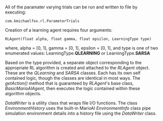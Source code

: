All of the paramater varying trials can be run and written to file by executing:

	com.kmichaelfox.rl.ParameterTrials

Creation of a learning agent requires four arguments:

	RLAgent(float alpha, float gamma, float epsilon, LearningType type)

where, alpha = [0, 1], gamma = [0, 1], epsilon = [0, 1], and type is one of two enumerated values: LearningType.__QLEARNING__ or LearningType.__SARSA__

Based on the type provided, a separate object corresponding to the appropriate RL algorithm is created and attached to the _RLAgent_ object. These are the _QLearning_ and _SARSA_ classes. Each has its own self contained logic, though the classes are identical in most ways. The _getAction()_ method that is guaranteed by _RLAgent_'s base class, _BasicMarioAIAgent_, then executes the logic contained within these algorithm objects.

_DataWriter_ is a utility class that wraps file I/O functions. The class _EnvironmentHistory_ uses the built-in MarioAI _EnvironmentInfo_ class pipe simulation environment details into a history file using the _DataWriter_ class.